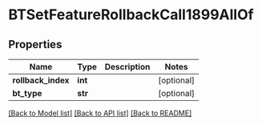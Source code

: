 # BTSetFeatureRollbackCall1899AllOf

## Properties
Name | Type | Description | Notes
------------ | ------------- | ------------- | -------------
**rollback_index** | **int** |  | [optional] 
**bt_type** | **str** |  | [optional] 

[[Back to Model list]](../README.md#documentation-for-models) [[Back to API list]](../README.md#documentation-for-api-endpoints) [[Back to README]](../README.md)



